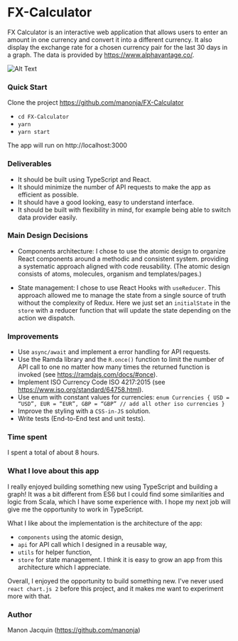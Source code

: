 # FX-Calculator

FX Calculator is an interactive web application that allows users to enter an amount in one currency and convert it into a different currency. It also display the exchange rate for a chosen currency pair for the last 30 days in a graph. The data is provided by
https://www.alphavantage.co/.

![Alt Text](https://media.giphy.com/media/gQdejV5BBChHi/giphy.gif)


### Quick Start
Clone the project https://github.com/manonja/FX-Calculator

- `cd FX-Calculator`
-  `yarn`
- `yarn start`

The app will run on http://localhost:3000

### Deliverables
- It should be built using TypeScript and React. 
- It should minimize the number of API requests to make the app as efficient as possible.
- It should have a good looking, easy to understand interface. 
- It should be built with flexibility in mind, for example being able to switch data provider easily.

### Main Design Decisions
- Components architecture: I chose to use the atomic design to organize React components around a methodic and consistent system. providing a systematic approach aligned with code reusability. (The atomic design consists of atoms, molecules, organism and templates/pages.)

- State management: I chose to use React Hooks with `useReducer`. This approach allowed me to manage the state from a single source of truth without the complexity of Redux. Here we just set an `initialState` in the `store` with a reducer function that will update the state depending on the action we dispatch.

### Improvements
- Use `async/await` and implement a error handling for API requests.
- Use the Ramda library and the `R.once()` function to limit the number of API call to one no matter how many times the returned function is invoked (see https://ramdajs.com/docs/#once).
- Implement ISO Currency Code ISO 4217:2015 (see https://www.iso.org/standard/64758.html).
- Use enum with constant values for currencies: 
  `enum Currencies { USD = “USD”, EUR = “EUR”, GBP = “GBP” // add all other iso currencies }`
- Improve the styling with a `CSS-in-JS` solution.
- Write tests (End-to-End test and unit tests).

### Time spent
I spent a total of about 8 hours. 

### What I love about this app
I really enjoyed building something new using TypeScript and building a graph! It was a bit different from ES6 but I could find some similarities and logic from Scala, which I have some experience with. I hope my next job will give me the opportunity to work in TypeScript.

What I like about the implementation is the architecture of the app:
- `components` using the atomic design, 
- `api` for API call which I designed in a reusable way,
- `utils` for helper function,
- `store` for state management. 
I think it is easy to grow an app from this architecture which I appreciate.

Overall, I enjoyed the opportunity to build something new. I've never used `react chart.js 2` before this project, and it makes me want to experiment more with that. 

### Author
Manon Jacquin (https://github.com/manonja)
